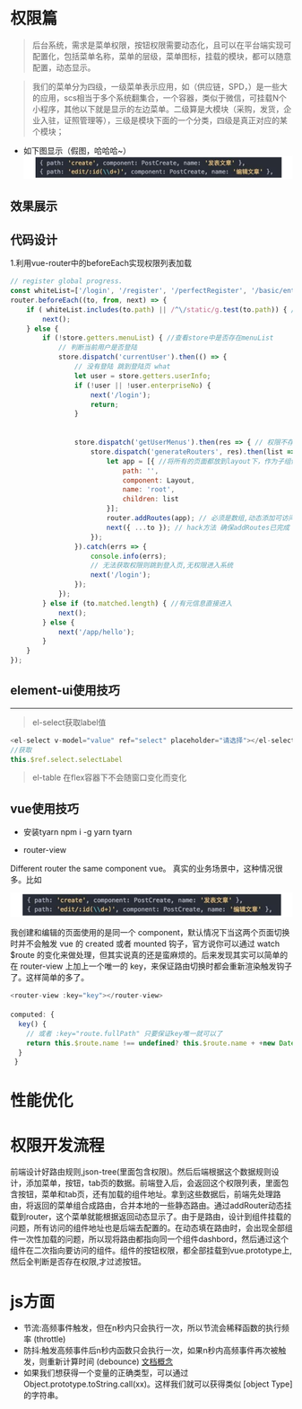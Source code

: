 # 权限篇

> 后台系统，需求是菜单权限，按钮权限需要动态化，且可以在平台端实现可配置化，包括菜单名称，菜单的层级，菜单图标，挂载的模块，都可以随意配置，动态显示。

>我们的菜单分为四级，一级菜单表示应用，如（供应链，SPD，）是一些大的应用，scs相当于多个系统翻集合，一个容器，类似于微信，可挂载N个小程序，其他以下就是显示的左边菜单。二级算是大模块（采购，发货，企业入驻，证照管理等），三级是模块下面的一个分类，四级是真正对应的某个模块；

* 如下图显示（假图，哈哈哈~）
![图片alt](./img/1.png)



## 效果展示

## 代码设计
1.利用vue-router中的beforeEach实现权限列表加载
```js
// register global progress.
const whiteList=['/login', '/register', '/perfectRegister', '/basic/enterprise']
router.beforeEach((to, from, next) => {
    if ( whiteList.includes(to.path) || /^\/static/g.test(to.path)) { //如果是白名单中的就可以直接跳转进该页面
        next();
    } else {
        if (!store.getters.menuList) { //查看store中是否存在menuList
            // 判断当前用户是否登陆
            store.dispatch('currentUser').then(() => {
                // 没有登陆 跳到登陆页 what
                let user = store.getters.userInfo;
                if (!user || !user.enterpriseNo) {
                    next('/login');
                    return;
                }

               
                store.dispatch('getUserMenus').then(res => { // 权限不存在,获取权限
                    store.dispatch('generateRouters', res).then(list => { //生产菜单list
                        let app = [{ //将所有的页面都放到layout下，作为子组件
                            path: '',
                            component: Layout,
                            name: 'root',
                            children: list
                        }];
                        router.addRoutes(app); // 必须是数组,动态添加可访问路由表
                        next({ ...to }); // hack方法 确保addRoutes已完成
                    });
                }).catch(errs => {
                    console.info(errs);
                    // 无法获取权限则跳到登入页,无权限进入系统
                    next('/login');
                });
            });
        } else if (to.matched.length) { //有元信息直接进入 
            next();
        } else {
            next('/app/hello');
        }
    }
});
```



## element-ui使用技巧
---

 > el-select获取label值 
``` js
<el-select v-model="value" ref="select" placeholder="请选择"></el-select>
//获取
this.$ref.select.selectLabel
```
> el-table 在flex容器下不会随窗口变化而变化

## vue使用技巧
* 安装tyarn  npm i -g yarn tyarn 

* router-view

Different router the same component vue。 真实的业务场景中，这种情况很多。比如

![图片alt](./img/1.png)

我创建和编辑的页面使用的是同一个 component，默认情况下当这两个页面切换时并不会触发 vue 的 created 或者 mounted 钩子，官方说你可以通过 watch $route 的变化来做处理，但其实说真的还是蛮麻烦的。后来发现其实可以简单的在 router-view 上加上一个唯一的 key，来保证路由切换时都会重新渲染触发钩子了。这样简单的多了。
``` js
<router-view :key="key"></router-view>

computed: {
  key() {
    // 或者 :key="route.fullPath" 只要保证key唯一就可以了
    return this.$route.name !== undefined? this.$route.name + +new Date(): this.$route + +new Date()
  }
 }
 ```





# 性能优化  



# 权限开发流程

前端设计好路由规则,json-tree(里面包含权限)。然后后端根据这个数据规则设计，添加菜单，按钮，tab页的数据。前端登入后，会返回这个权限列表，里面包含按钮，菜单和tab页，还有加载的组件地址。拿到这些数据后，前端先处理路由，将返回的菜单组合成路由，合并本地的一些静态路由。通过addRouter动态挂载到router，这个菜单就能根据返回动态显示了。由于是路由，设计到组件挂载的问题，所有访问的组件地址也是后端去配置的。在动态填在路由时，会出现全部组件一次性加载的问题，所以现将路由都指向同一个组件dashbord，然后通过这个组件在二次指向要访问的组件。组件的按钮权限，都全部挂载到vue.prototype上,然后全判断是否存在权限,才过滤按钮。



# js方面

* 节流:高频事件触发，但在n秒内只会执行一次，所以节流会稀释函数的执行频率 (throttle)
* 防抖:触发高频事件后n秒内函数只会执行一次，如果n秒内高频事件再次被触发，则重新计算时间 (debounce)
[文档概念](https://yuchengkai.cn/docs/frontend/#%E9%98%B2%E6%8A%96)
* 如果我们想获得一个变量的正确类型，可以通过 Object.prototype.toString.call(xx)。这样我们就可以获得类似 [object Type] 的字符串。 